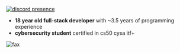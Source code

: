 [![discord presence](https://lanyard.cnrad.dev/api/1290478829168623616?hideBadges=true&idleMessage=%22The%20memory%20of%20everything%20is%20very%20soon%20overwhelmed%20in%20time.%22)](https://discord.com/users/1290478829168623616)
- **18 year old full-stack developer** with ~3.5 years of programming experience
- **cybersecurity student** certified in cs50 cysa itf+
<img src="https://komarev.com/ghpvc/?username=0hook&color=grey" alt="fax">
